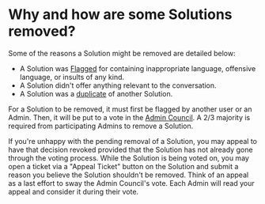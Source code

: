 # Why and how are some Solutions removed? #
Some of the reasons a Solution might be removed are detailed below:
- A Solution was [Flagged][1] for containing inappropriate language,
offensive language, or insults of any kind.
- A Solution didn't offer anything relevant to the conversation.
- A Solution was a [duplicate][2] of another Solution.

For a Solution to be removed, it must first be flagged
by another user or an Admin. Then, it will be put to a
vote in the [Admin Council][3]. A 2/3 majority is required
from participating Admins to remove a Solution.

If you're unhappy with the pending removal of a Solution,
you may appeal to have that decision revoked provided
that the Solution has not already gone through the voting
process. While the Solution is being voted on, you may
open a ticket via a "Appeal Ticket" button on the Solution
and submit a reason you believe the Solution shouldn't
be removed. Think of an appeal as a last effort to
sway the Admin Council's vote. Each Admin will 
read your appeal and consider it during their vote.

[1]: /help/privileges/flagging/
[2]: /help/conversation/duplicate_questions/
[3]: /help/reputation/admin_council/
